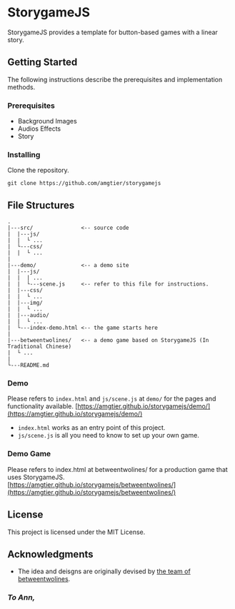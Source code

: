 # StorygameJS

StorygameJS provides a template for button-based games with a linear story. 

## Getting Started

The following instructions describe the prerequisites and implementation methods.

### Prerequisites

- Background Images
- Audios Effects
- Story 

### Installing

Clone the repository.

```
git clone https://github.com/amgtier/storygamejs
```


## File Structures

```
.
|---src/               <-- source code
|  |---js/
|  |  └ ...
|  └---css/
|  |  └ ...
|
|---demo/              <-- a demo site
|  |---js/
|  |  | ...
|  |  └---scene.js     <-- refer to this file for instructions.
|  |---css/
|  |  └ ...
|  |---img/
|  |  └ ...
|  |---audio/
|  |  └ ...
|  └---index-demo.html <-- the game starts here
|
|---betweentwolines/   <-- a demo game based on StorygameJS (In Traditional Chinese)
|  └ ...
|
└---README.md
```

### Demo

Please refers to ```index.html``` and ```js/scene.js``` at ```demo/``` for the pages and functionality available.
[https://amgtier.github.io/storygamejs/demo/](https://amgtier.github.io/storygamejs/demo/)
- ```index.html``` works as an entry point of this project.
- ```js/scene.js``` is all you need to know to set up your own game.

### Demo Game

Please refers to index.html at betweentwolines/ for a production game that uses StorygameJS.
[https://amgtier.github.io/storygamejs/betweentwolines/](https://amgtier.github.io/storygamejs/betweentwolines/)

## License

This project is licensed under the MIT License.

## Acknowledgments

* The idea and deisgns are originally devised by [the team of betweentwolines](https://www.betweentwolines.org/aboutus.html).


### **_To Ann,_**
